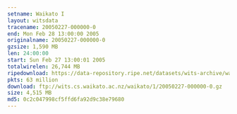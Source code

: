 ```yaml
---
setname: Waikato I
layout: witsdata
tracename: 20050227-000000-0
end: Mon Feb 28 13:00:00 2005
originalname: 20050227-000000-0
gzsize: 1,590 MB
len: 24:00:00
start: Sun Feb 27 13:00:01 2005
totalwirelen: 26,744 MB
ripedownload: https://data-repository.ripe.net/datasets/wits-archive/waikato/1/20050227-000000-0.gz
pkts: 63 million
download: ftp://wits.cs.waikato.ac.nz/waikato/1/20050227-000000-0.gz
size: 4,515 MB
md5: 0c2c047998cf5ffd6fa92d9c38e79680
---
```

